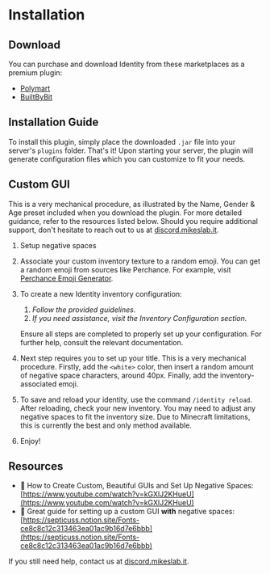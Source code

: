 # Installation

## Download

You can purchase and download Identity from these marketplaces as a premium plugin:&#x20;

* [Polymart](https://polymart.org)
* [BuiltByBit](https://builtbybit.com)

## Installation Guide

To install this plugin, simply place the downloaded `.jar` file into your server's `plugins` folder. That's it! Upon starting your server, the plugin will generate configuration files which you can customize to fit your needs.



## Custom GUI

This is a very mechanical procedure, as illustrated by the Name, Gender & Age preset included when you download the plugin. For more detailed guidance, refer to the resources listed below. Should you require additional support, don't hesitate to reach out to us at [discord.mikeslab.it](https://discord.mikeslab.it).

1. Setup negative spaces
2. Associate your custom inventory texture to a random emoji. You can get a random emoji from sources like Perchance. For example, visit [Perchance Emoji Generator](https://perchance.org/emoji).
3.  To create a new Identity inventory configuration:

    1. _Follow the provided guidelines._
    2. _If you need assistance, visit the Inventory Configuration section._

    Ensure all steps are completed to properly set up your configuration. For further help, consult the relevant documentation.
4. Next step requires you to set up your title. This is a very mechanical procedure. Firstly, add the `<white>` color, then insert a random amount of negative space characters, around 40px. Finally, add the inventory-associated emoji.
5. To save and reload your identity, use the command `/identity reload`. After reloading, check your new inventory. You may need to adjust any negative spaces to fit the inventory size. Due to Minecraft limitations, this is currently the best and only method available.
6. Enjoy!

## Resources

* :book: How to Create Custom, Beautiful GUIs and Set Up Negative Spaces:\
  [https://www.youtube.com/watch?v=kGXlJ2KHueU](https://www.youtube.com/watch?v=kGXlJ2KHueU)
* :book: Great guide for setting up a custom GUI **with** negative spaces:\
  [https://septicuss.notion.site/Fonts-ce8c8c12c313463ea01ac9b16d7e6bbb](https://septicuss.notion.site/Fonts-ce8c8c12c313463ea01ac9b16d7e6bbb)

If you still need help, contact us at [discord.mikeslab.it](https://discord.mikeslab.it).

